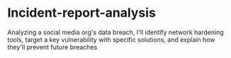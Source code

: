# Incident-report-analysis
Analyzing a social media org's data breach, I'll identify network hardening tools, target a key vulnerability with specific solutions, and explain how they'll prevent future breaches
